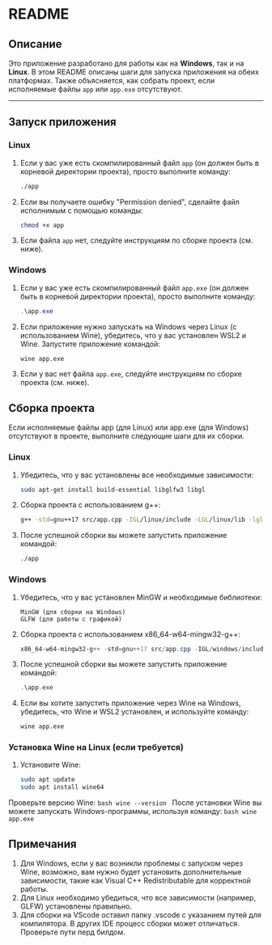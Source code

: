 # README

## Описание

Это приложение разработано для работы как на **Windows**, так и на **Linux**. В этом README описаны шаги для запуска приложения на обеих платформах. Также объясняется, как собрать проект, если исполняемые файлы `app` или `app.exe` отсутствуют.

---

## Запуск приложения

### Linux

1. Если у вас уже есть скомпилированный файл `app` (он должен быть в корневой директории проекта), просто выполните команду:
   ```bash
   ./app
   ```
2. Если вы получаете ошибку "Permission denied", сделайте файл исполнимым с помощью команды:
    ```bash
    chmod +x app
    ```
3. Если файла `app` нет, следуйте инструкциям по сборке проекта (см. ниже).

### Windows

1. Если у вас уже есть скомпилированный файл `app.exe` (он должен быть в корневой директории проекта), просто выполните команду:
    ```powershell
    .\app.exe
    ```
2. Если приложение нужно запускать на Windows через Linux (с использованием Wine), убедитесь, что у вас установлен WSL2 и Wine. Запустите приложение командой:
    ```bash
    wine app.exe
    ```
3. Если у вас нет файла `app.exe`, следуйте инструкциям по сборке проекта (см. ниже).

## Сборка проекта

Если исполняемые файлы app (для Linux) или app.exe (для Windows) отсутствуют в проекте, выполните следующие шаги для их сборки.

### Linux

1. Убедитесь, что у вас установлены все необходимые зависимости:
    ```bash
    sudo apt-get install build-essential libglfw3 libgl
    ```
2. Сборка проекта с использованием g++:
    ```bash
    g++ -std=gnu++17 src/app.cpp -IGL/linux/include -LGL/linux/lib -lglfw3 -lGL -lX11 -lXrandr -lXi -lXcursor -lXinerama -ldl -lm -pthread -o app
    ```
3. После успешной сборки вы можете запустить приложение командой:
    ```bash
    ./app
    ```

### Windows

1. Убедитесь, что у вас установлен MinGW и необходимые библиотеки:
    ```
    MinGW (для сборки на Windows)
    GLFW (для работы с графикой)
    ```
2. Сборка проекта с использованием x86_64-w64-mingw32-g++:
    ```powershell
    x86_64-w64-mingw32-g++ -std=gnu++17 src/app.cpp -IGL/windows/include -LGL/windows/lib -LGL/windows/bin -lglfw3 -lopengl32 -o app.exe
    ```
3. После успешной сборки вы можете запустить приложение командой:
    ```powershell
    .\app.exe
    ```
4. Если вы хотите запустить приложение через Wine на Windows, убедитесь, что Wine и WSL2 установлен, и используйте команду:
    ```bash
    wine app.exe
    ```

### Установка Wine на Linux (если требуется)

1. Установите Wine:
    ```bash
    sudo apt update
    sudo apt install wine64
    ```
Проверьте версию Wine:
    ```bash
    wine --version
    ```
После установки Wine вы можете запускать Windows-программы, используя команду:
    ```bash
    wine app.exe
    ```

## Примечания

1. Для Windows, если у вас возникли проблемы с запуском через Wine, возможно, вам нужно будет установить дополнительные зависимости, такие как Visual C++ Redistributable для корректной работы.
2. Для Linux необходимо убедиться, что все зависимости (например, GLFW) установлены правильно.
3. Для сборки на VScode оставил папку .vscode с указанием путей для компилятора. В других IDE процесс сборки может отличаться. Проверьте пути перд билдом.